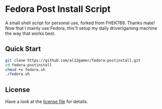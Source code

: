 # Fedora Post Install Script

A small shell script for personal use, forked from FHEK789. Thanks mate!
Now that I mainly use Fedora, this'll setup my daily driver/gaming machine the way that works best.

## Quick Start
```bash
git clone https://github.com/al12gamer/fedora-postinstall.git
cd fedora-postinstall
chmod +x fedora.sh
./fedora.sh
```

## License
Have a look at the [license file](./LICENSE) for details.
